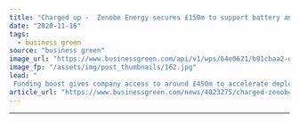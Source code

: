 ```yaml
---
title: "Charged up -  Zenobe Energy secures £150m to support battery and EV roll out"
date: "2020-11-16"
tags: 
  - business green
source: "business green"
image_url: "https://www.businessgreen.com/api/v1/wps/64e0621/b91cbaa2-de1c-40d2-9a86-60a6e1728b98/1/Zenobe-energy-185x114.jpg"
image_fp: "/assets/img/post_thumbnails/162.jpg"
lead: "
 Funding boost gives company access to around £450m to accelerate deployment of energy storage and EV infrastructure ..."
article_url: "https://www.businessgreen.com/news/4023275/charged-zenobe-energy-secures-gbp150m-support-battery-ev-roll"
---
```


---
